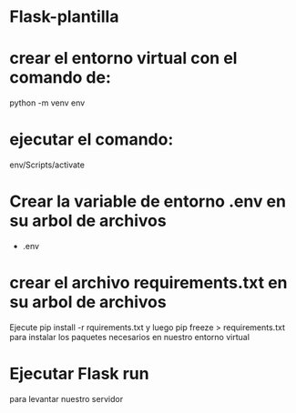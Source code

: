 # Flask-plantilla

# crear el entorno virtual con el comando de: 
python -m venv env

# ejecutar el comando:
env/Scripts/activate

# Crear la variable de entorno .env en su arbol de archivos
- .env

# crear el archivo requirements.txt en su arbol de archivos
Ejecute pip install -r rquirements.txt y luego pip freeze > requirements.txt 
para instalar los paquetes necesarios en nuestro entorno virtual

# Ejecutar Flask run
para levantar nuestro servidor
